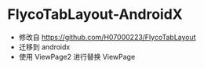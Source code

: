 # FlycoTabLayout-AndroidX
  - 修改自 https://github.com/H07000223/FlycoTabLayout
  - 迁移到 androidx
  - 使用 ViewPage2 进行替换 ViewPage

